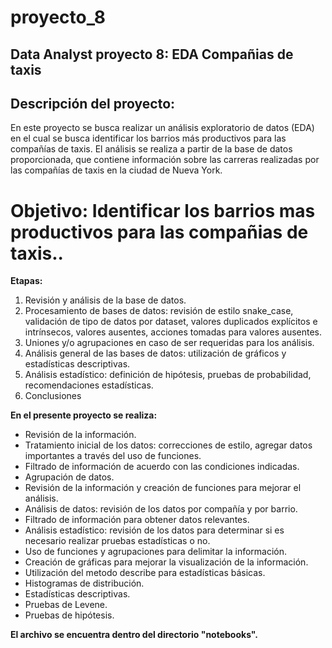 # proyecto_8
 ## **Data Analyst proyecto 8: EDA Compañias de taxis**

 ## **Descripción del proyecto:**

En este proyecto se busca realizar un análisis exploratorio de datos (EDA) en el cual se busca identificar los barrios más productivos para las compañías de taxis. El análisis se realiza a partir de la base de datos proporcionada, que contiene información sobre las carreras realizadas por las compañías de taxis en la ciudad de Nueva York.

 # **Objetivo:** Identificar los barrios mas productivos para las compañias de taxis..

 **Etapas:**

1.  Revisión y análisis de la base de datos.
2.  Procesamiento de bases de datos: revisión de estilo snake_case, validación de tipo de datos por dataset, valores duplicados explícitos e intrínsecos, valores ausentes, acciones tomadas para valores ausentes.
3.  Uniones y/o agrupaciones en caso de ser requeridas para los análisis.
4. Análisis general de las bases de datos: utilización de gráficos y estadísticas descriptivas.
5. Análisis estadístico: definición de hipótesis, pruebas de probabilidad, recomendaciones estadísticas.
6. Conclusiones

**En el presente proyecto se realiza:**

- Revisión de la información. 
- Tratamiento inicial de los datos: correcciones de estilo, agregar datos importantes a través del uso de funciones. 
- Filtrado de información de acuerdo con las condiciones indicadas. 
- Agrupación de datos. 
- Revisión de la información y creación de funciones para mejorar el análisis. 
- Análisis de datos: revisión de los datos por compañía y por barrio. 
- Filtrado de información para obtener datos relevantes.
- Análisis estadístico: revisión de los datos para determinar si es necesario realizar pruebas estadísticas o no.
- Uso de funciones y agrupaciones para delimitar la información. 
- Creación de gráficas para mejorar la visualización de la información. 
- Utilización del metodo describe para estadísticas básicas. 
- Histogramas de distribución. 
- Estadísticas descriptivas. 
- Pruebas de Levene. 
- Pruebas de hipótesis.

**El archivo se encuentra dentro del directorio "notebooks".**